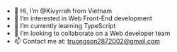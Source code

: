 - 👋 Hi, I’m @Kivyrrah from Vietnam
- 👀 I’m interested in Web Front-End development
- 🌱 I’m currently learning TypeScript
- 💞️ I’m looking to collaborate on a Web developer team
- 📫 Contact me at: truongson2872002@gmail.com

<!---
Kivyrrah/Kivyrrah is a ✨ special ✨ repository because its `README.md` (this file) appears on your GitHub profile.
You can click the Preview link to take a look at your changes.
--->
